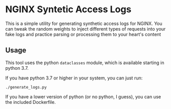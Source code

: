 NGINX Syntetic Access Logs
==========================

This is a simple utility for generating synthetic access logs for NGINX.
You can tweak the random weights to inject different types of requests into your fake logs
and practice parsing or processing them to your heart's content

Usage
-----

This tool uses the python `dataclasses` module, which is available starting in python 3.7.

If you have python 3.7 or higher in your system, you can just run:

`./generate_logs.py`

If you have a lower version of python (or no python, I guess), you can use the included Dockerfile.
